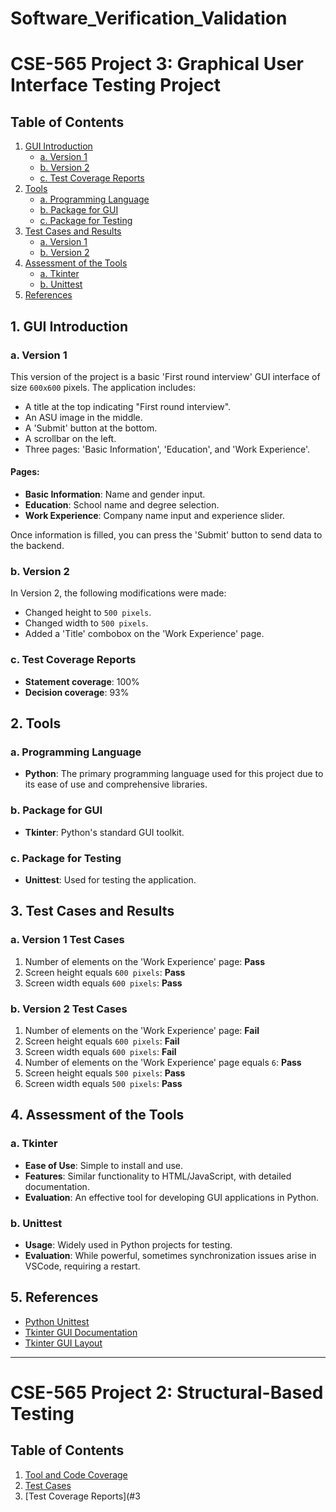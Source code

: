 # Software_Verification_Validation

# CSE-565 Project 3: Graphical User Interface Testing Project

## Table of Contents
1. [GUI Introduction](#1-gui-introduction)
   - [a. Version 1](#a-version-1)
   - [b. Version 2](#b-version-2)
   - [c. Test Coverage Reports](#c-test-coverage-reports)
2. [Tools](#2-tools)
   - [a. Programming Language](#a-programming-language)
   - [b. Package for GUI](#b-package-for-gui)
   - [c. Package for Testing](#c-package-for-testing)
3. [Test Cases and Results](#3-test-cases-and-results)
   - [a. Version 1](#a-version-1)
   - [b. Version 2](#b-version-2)
4. [Assessment of the Tools](#4-assessment-of-the-tools)
   - [a. Tkinter](#a-tkinter)
   - [b. Unittest](#b-unittest)
5. [References](#5-references)

## 1. GUI Introduction

### a. Version 1
This version of the project is a basic 'First round interview' GUI interface of size `600x600` pixels. The application includes:

- A title at the top indicating "First round interview".
- An ASU image in the middle.
- A 'Submit' button at the bottom.
- A scrollbar on the left.
- Three pages: 'Basic Information', 'Education', and 'Work Experience'.

#### Pages:
- **Basic Information**: Name and gender input.
- **Education**: School name and degree selection.
- **Work Experience**: Company name input and experience slider.

Once information is filled, you can press the 'Submit' button to send data to the backend.

### b. Version 2
In Version 2, the following modifications were made:

- Changed height to `500 pixels`.
- Changed width to `500 pixels`.
- Added a 'Title' combobox on the 'Work Experience' page.

### c. Test Coverage Reports
- **Statement coverage**: 100%
- **Decision coverage**: 93%

## 2. Tools

### a. Programming Language
- **Python**: The primary programming language used for this project due to its ease of use and comprehensive libraries.

### b. Package for GUI
- **Tkinter**: Python's standard GUI toolkit.

### c. Package for Testing
- **Unittest**: Used for testing the application.

## 3. Test Cases and Results

### a. Version 1 Test Cases
1. Number of elements on the 'Work Experience' page: **Pass**
2. Screen height equals `600 pixels`: **Pass**
3. Screen width equals `600 pixels`: **Pass**

### b. Version 2 Test Cases
1. Number of elements on the 'Work Experience' page: **Fail** 
2. Screen height equals `600 pixels`: **Fail**
3. Screen width equals `600 pixels`: **Fail**
4. Number of elements on the 'Work Experience' page equals `6`: **Pass**
5. Screen height equals `500 pixels`: **Pass**
6. Screen width equals `500 pixels`: **Pass**

## 4. Assessment of the Tools

### a. Tkinter
- **Ease of Use**: Simple to install and use.
- **Features**: Similar functionality to HTML/JavaScript, with detailed documentation.
- **Evaluation**: An effective tool for developing GUI applications in Python.

### b. Unittest
- **Usage**: Widely used in Python projects for testing.
- **Evaluation**: While powerful, sometimes synchronization issues arise in VSCode, requiring a restart.

## 5. References
- [Python Unittest](https://docs.python.org/3/library/unittest.html)
- [Tkinter GUI Documentation](https://docs.python.org/3/library/tkinter.html)
- [Tkinter GUI Layout](https://www.pythonguis.com/tutorials/use-tkinter-to-design-gui-layout/)

---

# CSE-565 Project 2: Structural-Based Testing

## Table of Contents
1. [Tool and Code Coverage](#1-tool-and-code-coverage)
2. [Test Cases](#2-test-cases)
3. [Test Coverage Reports](#3
